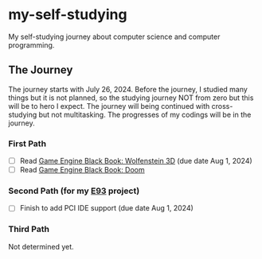 # my-self-studying
My self-studying journey about computer science and computer programming.

## The Journey
The journey starts with July 26, 2024. Before the journey, I studied many things but it is not planned, so the studying journey NOT from zero but this will be to hero I expect. The journey will being continued with cross-studying but not multitasking. The progresses of my codings will be in the journey.

### First Path

- [ ] Read [Game Engine Black Book: Wolfenstein 3D](https://github.com/fabiensanglard/gebbwolf3) (due date Aug 1, 2024)
- [ ] Read [Game Engine Black Book: Doom](https://github.com/fabiensanglard/gebbdoom)

### Second Path (for my [E93](https://github.com/eersoy93/E93) project)

- [ ] Finish to add PCI IDE support (due date Aug 1, 2024)

### Third Path

Not determined yet.
